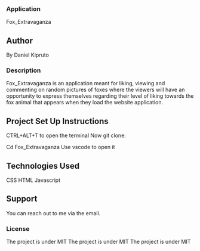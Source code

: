 ### Application
Fox_Extravaganza
## Author
 By Daniel Kipruto
 ### Description
 Fox_Extravaganza is an application meant for liking, viewing and commenting on random pictures of foxes where the viewers will have an opportunity to express themselves regarding their level of liking towards the fox animal that appears when they load the website application.
 ## Project Set Up Instructions
 CTRL+ALT+T to open the terminal
 Now git clone:

 Cd Fox_Extravaganza
 Use vscode to open it
 ## Technologies Used
 CSS
 HTML
 Javascript
 ## Support
 You can reach out to me via the email.

 ### License
 The project is under MIT The project is under MIT The project is under MIT